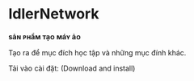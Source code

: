 # IdlerNetwork
**sảɴ ᴘʜẩᴍ ᴛạᴏ ᴍáʏ ảᴏ**

Tạo ra để mục đích học tập và những mục đính khác.


Tải vào cài đặt: 
(Download and install)
